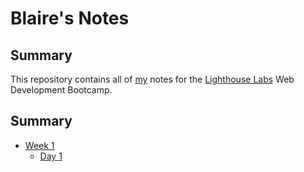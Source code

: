 # Blaire's Notes

## Summary 

This repository contains all of [my](https://github.com/BlaireAramenko) notes for the [Lighthouse Labs](https://www.lighthouselabs.ca/) Web Development Bootcamp.

## Summary 

* [Week 1](/Week_1)
  * [Day 1](/Week_1/Day_1)
